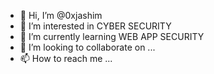 - 👋 Hi, I’m @0xjashim
- 👀 I’m interested in CYBER SECURITY
- 🌱 I’m currently learning WEB APP SECURITY 
- 💞️ I’m looking to collaborate on ...
- 📫 How to reach me ...

<!---
0xjashim/0xjashim is a ✨ special ✨ repository because its `README.md` (this file) appears on your GitHub profile.
You can click the Preview link to take a look at your changes.
--->

